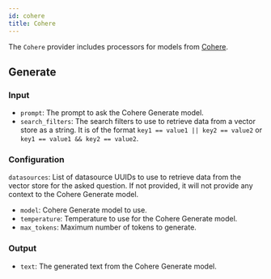 ```yaml
---
id: cohere
title: Cohere
---
```


The `Cohere` provider includes processors for models from [Cohere](https://cohere.com).

## Generate

### Input

- `prompt`: The prompt to ask the Cohere Generate model.
- `search_filters`: The search filters to use to retrieve data from a vector store as a string. It is of the format `key1 == value1 || key2 == value2` or `key1 == value1 && key2 == value2`.

### Configuration

`datasources`: List of datasource UUIDs to use to retrieve data from the vector store for the asked question. If not provided, it will not provide any context to the Cohere Generate model.

- `model`: Cohere Generate model to use.
- `temperature`: Temperature to use for the Cohere Generate model.
- `max_tokens`: Maximum number of tokens to generate.

### Output

- `text`: The generated text from the Cohere Generate model.
